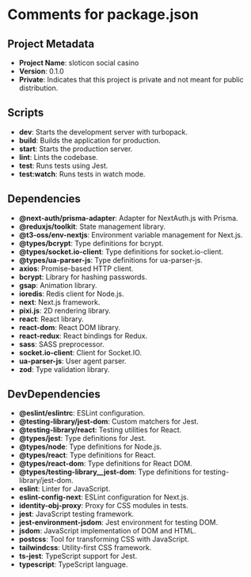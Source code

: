 # Comments for package.json

## Project Metadata
- **Project Name**: sloticon social casino
- **Version**: 0.1.0
- **Private**: Indicates that this project is private and not meant for public distribution.

## Scripts
- **dev**: Starts the development server with turbopack.
- **build**: Builds the application for production.
- **start**: Starts the production server.
- **lint**: Lints the codebase.
- **test**: Runs tests using Jest.
- **test:watch**: Runs tests in watch mode.

## Dependencies
- **@next-auth/prisma-adapter**: Adapter for NextAuth.js with Prisma.
- **@reduxjs/toolkit**: State management library.
- **@t3-oss/env-nextjs**: Environment variable management for Next.js.
- **@types/bcrypt**: Type definitions for bcrypt.
- **@types/socket.io-client**: Type definitions for socket.io-client.
- **@types/ua-parser-js**: Type definitions for ua-parser-js.
- **axios**: Promise-based HTTP client.
- **bcrypt**: Library for hashing passwords.
- **gsap**: Animation library.
- **ioredis**: Redis client for Node.js.
- **next**: Next.js framework.
- **pixi.js**: 2D rendering library.
- **react**: React library.
- **react-dom**: React DOM library.
- **react-redux**: React bindings for Redux.
- **sass**: SASS preprocessor.
- **socket.io-client**: Client for Socket.IO.
- **ua-parser-js**: User agent parser.
- **zod**: Type validation library.

## DevDependencies
- **@eslint/eslintrc**: ESLint configuration.
- **@testing-library/jest-dom**: Custom matchers for Jest.
- **@testing-library/react**: Testing utilities for React.
- **@types/jest**: Type definitions for Jest.
- **@types/node**: Type definitions for Node.js.
- **@types/react**: Type definitions for React.
- **@types/react-dom**: Type definitions for React DOM.
- **@types/testing-library__jest-dom**: Type definitions for testing-library/jest-dom.
- **eslint**: Linter for JavaScript.
- **eslint-config-next**: ESLint configuration for Next.js.
- **identity-obj-proxy**: Proxy for CSS modules in tests.
- **jest**: JavaScript testing framework.
- **jest-environment-jsdom**: Jest environment for testing DOM.
- **jsdom**: JavaScript implementation of DOM and HTML.
- **postcss**: Tool for transforming CSS with JavaScript.
- **tailwindcss**: Utility-first CSS framework.
- **ts-jest**: TypeScript support for Jest.
- **typescript**: TypeScript language.

